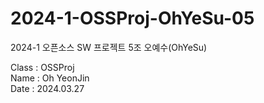 # 2024-1-OSSProj-OhYeSu-05
2024-1 오픈소스 SW 프로젝트 5조 오예수(OhYeSu)

Class : OSSProj  
Name : Oh YeonJin  
Date : 2024.03.27
